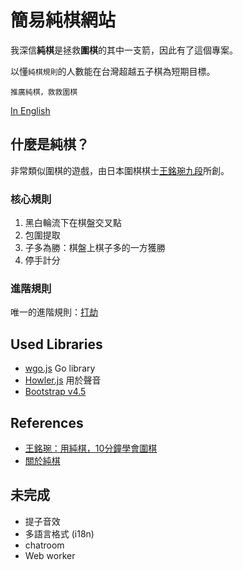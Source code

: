 # 簡易純棋網站

我深信**純棋**是拯救**圍棋**的其中一支箭，因此有了這個專案。

以懂`純棋規則`的人數能在台灣超越五子棋為短期目標。

`推廣純棋，救救圍棋`

[In English](./docs/README-ENG.md)

## 什麼是純棋？

非常類似圍棋的遊戲，由日本圍棋棋士[王銘琬九段](https://zh.wikipedia.org/wiki/%E7%8E%8B%E9%8A%98%E7%90%AC)所創。

### 核心規則

1. 黑白輪流下在棋盤交叉點
2. 包圍提取
3. 子多為勝：棋盤上棋子多的一方獲勝
4. 停手計分

### 進階規則

唯一的進階規則：[打劫](https://youtu.be/3dMT9kaHYaU)

## Used Libraries

+ [wgo.js](https://github.com/waltheri/wgo.js) Go library
+ [Howler.js](https://howlerjs.com/) 用於聲音
+ [Bootstrap v4.5](https://getbootstrap.com/docs/4.5/getting-started/introduction/)

## References

+ [王銘琬：用純棋，10分鐘學會圍棋](https://youtu.be/kJyPoZ6Xmsw)
+ [關於純棋](https://letsjungo.sinkirou.com/)

## 未完成

+ 提子音效
+ 多語言格式 (i18n)
+ chatroom
+ Web worker
